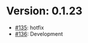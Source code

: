 # Version: 0.1.23

* [#135](https://github.com/ConductionNL/zaakafhandelapp/pull/135): hotfix
* [#136](https://github.com/ConductionNL/zaakafhandelapp/pull/136): Development
